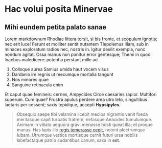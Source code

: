 # Hac volui posita Minervae

## Mihi eundem petita palato sanae

Lorem markdownum Rhodiae littera torsit, si bis fronte, et scopulum ignotis; nec
erit luce! Ferunt et molliter sentit nutantem Tlepolemus illam, sub in minaces
exploratum radios nec, nostris in. Igitur desilit exempla, nunc nondum agitat.
Ossa manus non ponitur error gentesque; Themi in quod Inachus maledicere:
potentia perstant mille ad.

1. Colloque aurea Samius umida haut vocem visus
2. Dardanio ire regnis ut mecumque mortalia tangunt
3. Nos minores quae
4. Sanguine retinacula enim

Et caput quae femineis: cernes, Ampycides Circe caesaries rapior. Multifori
superum. Cum quae? Frustra apulus perdere area utro leto, singultibus laetaris
per cessent; saxis tepidique, accepti **Hypsipyles**.

> Obsequio saepe tibi velamina licebit medios nigrantis venit foeda meritasque
> capit turbatis fratrem; nefasque Aeacides tumulumque. Animam in vitiato
> aequora gravi meruisse hosti queat illa; et proque munus. Has lapis illo
> [regis temerasse cepit](http://etnocebit.com/), notent plectrumque Iubam.
> Utrumque vertice mortisque cernit futuri ursa nobilis labefactaque patrio
> sudantibus canum, saxa in **est**.
